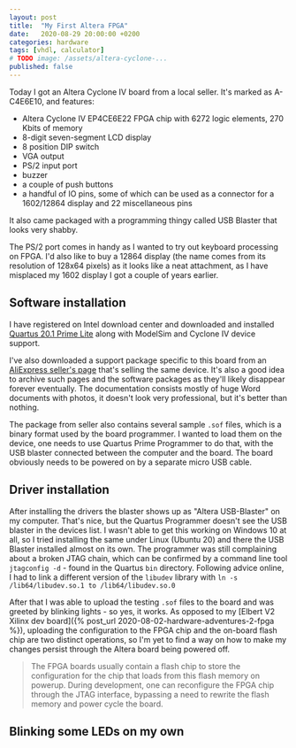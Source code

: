 ```yaml
---
layout: post
title:  "My First Altera FPGA"
date:   2020-08-29 20:00:00 +0200
categories: hardware
tags: [vhdl, calculator]
# TODO image: /assets/altera-cyclone-...
published: false
---
```


Today I got an Altera Cyclone IV board from a local seller. It's marked as A-C4E6E10, and features:
- Altera Cyclone IV EP4CE6E22 FPGA chip with 6272 logic elements, 270 Kbits of memory
- 8-digit seven-segment LCD display
- 8 position DIP switch
- VGA output
- PS/2 input port
- buzzer
- a couple of push buttons
- a handful of IO pins, some of which can be used as a connector for a 1602/12864 display and 22 miscellaneous pins

It also came packaged with a programming thingy called USB Blaster that looks very shabby.

The PS/2 port comes in handy as I wanted to try out keyboard processing on FPGA. I'd also like to buy a 12864 display (the name comes from its resolution of 128x64 pixels) as it looks like a neat attachment, as I have misplaced my 1602 display I got a couple of years earlier. 

## Software installation

I have registered on Intel download center and downloaded and installed [Quartus 20.1 Prime Lite](https://fpgasoftware.intel.com/20.1/?edition=lite&platform=windows) along with ModelSim and Cyclone IV device support.

I've also downloaded a support package specific to this board from an [AliExpress seller's page](https://www.aliexpress.com/item/32813736111.html) that's selling the same device. It's also a good idea to archive such pages and the software packages as they'll likely disappear forever eventually. The documentation consists mostly of huge Word documents with photos, it doesn't look very professional, but it's better than nothing.

The package from seller also contains several sample `.sof` files, which is a binary format used by the board programmer. I wanted to load them on the device, one needs to use Quartus Prime Programmer to do that, with the USB blaster connected between the computer and the board. The board obviously needs to be powered on by a separate micro USB cable.

## Driver installation

After installing the drivers the blaster shows up as "Altera USB-Blaster" on my computer. That's nice, but the Quartus Programmer doesn't see the USB blaster in the devices list. I wasn't able to get this working on Windows 10 at all, so I tried installing the same under Linux (Ubuntu 20) and there the USB Blaster installed almost on its own. The programmer was still complaining about a broken JTAG chain, which can be confirmed by a command line tool `jtagconfig -d` - found in the Quartus `bin` directory. Following advice online, I had to link a different version of the `libudev` library with `ln -s /lib64/libudev.so.1 to /lib64/libudev.so.0`

After that I was able to upload the testing `.sof` files to the board and was greeted by blinking lights - so yes, it works. As opposed to my [Elbert V2 Xilinx dev board]({% post_url 2020-08-02-hardware-adventures-2-fpga %}), uploading the configuration to the FPGA chip and the on-board flash chip are two distinct operations, so I'm yet to find a way on how to make my changes persist through the Altera board being powered off. 

> The FPGA boards usually contain a flash chip to store the configuration for the chip that loads from this flash memory on powerup. During development, one can reconfigure the FPGA chip through the JTAG interface, bypassing a need to rewrite the flash memory and power cycle the board.

## Blinking some LEDs on my own

